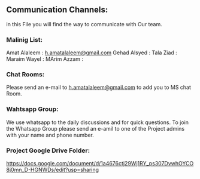 ## Communication Channels: 
in this File you will find the way to communicate with Our team.

### Malinig List: 
Amat Alaleem : h.amatalaleem@gmail.com
Gehad Alsyed :
Tala Ziad :
Maraim Wayel :
MArim Azzam :

### Chat Rooms:
Please send an e-mail to h.amatalaleem@gmail.com to add you to  MS chat Room.

### Wahtsapp Group:
We use whatsapp to the daily discussions and for quick questions. 
To join the Whatsapp Group please send an e-amil to one of the Project admins with your  name and phone number. 

### Project Google Drive Folder:
https://docs.google.com/document/d/1a4676ctj29Wj1RY_ps307DvwhOYCO8j0mn_D-HGNWDs/edit?usp=sharing
